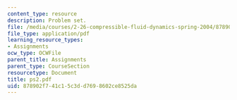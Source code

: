 ```yaml
---
content_type: resource
description: Problem set.
file: /media/courses/2-26-compressible-fluid-dynamics-spring-2004/878902f741c15c3dd7698602ce8525da_ps2.pdf
file_type: application/pdf
learning_resource_types:
- Assignments
ocw_type: OCWFile
parent_title: Assignments
parent_type: CourseSection
resourcetype: Document
title: ps2.pdf
uid: 878902f7-41c1-5c3d-d769-8602ce8525da
---
```

